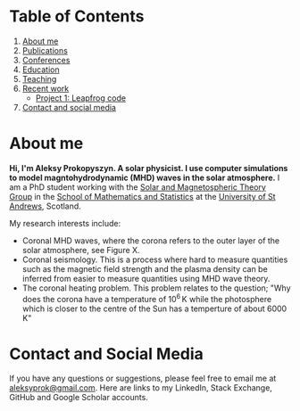 # Table of Contents
1. [About me](#about_me)
2. [Publications](#publications)
3. [Conferences](#conferences)
4. [Education](#education)
5. [Teaching](#teaching)
6. [Recent work](#recent_work)
    * [Project 1: Leapfrog code](#project1)
7. [Contact and social media](#contact)

# About me <a name="about_me"></a>

**Hi, I'm Aleksy Prokopyszyn. A solar physicist. I use computer simulations to model magntohydrodynamic (MHD) waves in the solar atmosphere.** I am a PhD student working with the [Solar and Magnetospheric Theory Group](http://www-solar.mcs.st-and.ac.uk/) in the [School of Mathematics and Statistics](https://www.st-andrews.ac.uk/mathematics-statistics/) at the [University of St Andrews](https://www.st-andrews.ac.uk/), Scotland. 

My research interests include:
* Coronal MHD waves, where the corona refers to the outer layer of the solar atmosphere, see Figure X.
* Coronal seismology. This is a process where hard to measure quantities such as the magnetic field strength and the plasma density can be inferred from easier to measure quantities using MHD wave theory.
* The coronal heating problem. This problem relates to the question; "Why does the corona have a temperature of 10<sup>6</sup>&thinsp;K while the photosphere which is closer to the centre of the Sun has a temperture of about 6000&thinsp;K"

# Contact and Social Media<a name="contact"></a>

If you have any questions or suggestions, please feel free to email me at <aleksyprok@gmail.com>.
Here are links to my LinkedIn, Stack Exchange, GitHub and Google Scholar accounts.
